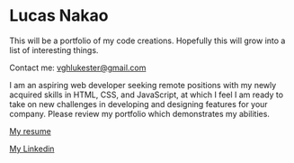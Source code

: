# Lucas Nakao

This will be a portfolio of my code creations. Hopefully this will grow into a list of interesting things.

Contact me: [vghlukester@gmail.com](mailto:vghlukester@gmail.com)

I am an aspiring web developer seeking remote positions with my newly acquired skills in HTML, CSS, and JavaScript, at which I feel I am ready to take on new challenges in developing and designing features for your company. Please review my portfolio which demonstrates my abilities.

[My resume](https://docs.google.com/document/d/e/2PACX-1vRcpLTE1rF1SDTmqspPBWF3-bd8qYg6FMGdW2U8hESzFjkppSv1TMd8l0wIVvSV-GYYTx_71EGRdb-d/pub)

[My Linkedin](https://www.linkedin.com/in/lucas-nakao-0a8b437a/)
